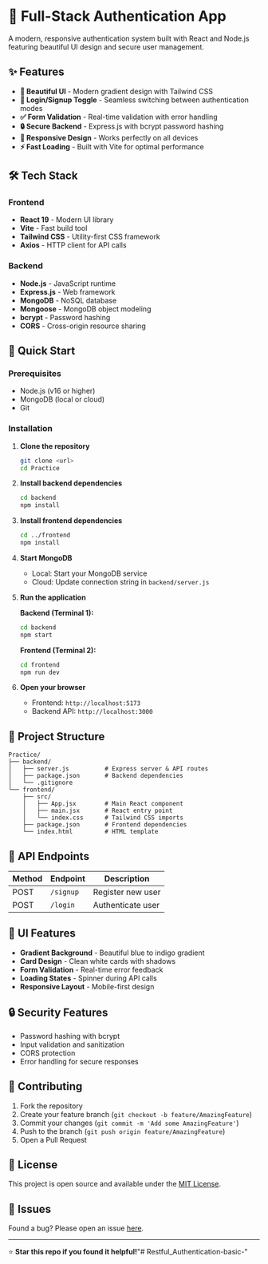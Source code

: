 # 🔐 Full-Stack Authentication App

A modern, responsive authentication system built with React and Node.js featuring beautiful UI design and secure user management.

## ✨ Features

- **🎨 Beautiful UI** - Modern gradient design with Tailwind CSS
- **🔄 Login/Signup Toggle** - Seamless switching between authentication modes
- **✅ Form Validation** - Real-time validation with error handling
- **🔒 Secure Backend** - Express.js with bcrypt password hashing
- **📱 Responsive Design** - Works perfectly on all devices
- **⚡ Fast Loading** - Built with Vite for optimal performance

## 🛠️ Tech Stack

### Frontend
- **React 19** - Modern UI library
- **Vite** - Fast build tool
- **Tailwind CSS** - Utility-first CSS framework
- **Axios** - HTTP client for API calls

### Backend
- **Node.js** - JavaScript runtime
- **Express.js** - Web framework
- **MongoDB** - NoSQL database
- **Mongoose** - MongoDB object modeling
- **bcrypt** - Password hashing
- **CORS** - Cross-origin resource sharing

## 🚀 Quick Start

### Prerequisites
- Node.js (v16 or higher)
- MongoDB (local or cloud)
- Git

### Installation

1. **Clone the repository**
   ```bash
   git clone <url>
   cd Practice
   ```

2. **Install backend dependencies**
   ```bash
   cd backend
   npm install
   ```

3. **Install frontend dependencies**
   ```bash
   cd ../frontend
   npm install
   ```

4. **Start MongoDB**
   - Local: Start your MongoDB service
   - Cloud: Update connection string in `backend/server.js`

5. **Run the application**
   
   **Backend (Terminal 1):**
   ```bash
   cd backend
   npm start
   ```
   
   **Frontend (Terminal 2):**
   ```bash
   cd frontend
   npm run dev
   ```

6. **Open your browser**
   - Frontend: `http://localhost:5173`
   - Backend API: `http://localhost:3000`

## 📁 Project Structure

```
Practice/
├── backend/
│   ├── server.js          # Express server & API routes
│   ├── package.json       # Backend dependencies
│   └── .gitignore
└── frontend/
    ├── src/
    │   ├── App.jsx        # Main React component
    │   ├── main.jsx       # React entry point
    │   └── index.css      # Tailwind CSS imports
    ├── package.json       # Frontend dependencies
    └── index.html         # HTML template
```

## 🔧 API Endpoints

| Method | Endpoint | Description |
|--------|----------|-------------|
| POST | `/signup` | Register new user |
| POST | `/login` | Authenticate user |

## 🎨 UI Features

- **Gradient Background** - Beautiful blue to indigo gradient
- **Card Design** - Clean white cards with shadows
- **Form Validation** - Real-time error feedback
- **Loading States** - Spinner during API calls
- **Responsive Layout** - Mobile-first design

## 🔒 Security Features

- Password hashing with bcrypt
- Input validation and sanitization
- CORS protection
- Error handling for secure responses

## 🤝 Contributing

1. Fork the repository
2. Create your feature branch (`git checkout -b feature/AmazingFeature`)
3. Commit your changes (`git commit -m 'Add some AmazingFeature'`)
4. Push to the branch (`git push origin feature/AmazingFeature`)
5. Open a Pull Request

## 📝 License

This project is open source and available under the [MIT License](LICENSE).

## 🐛 Issues

Found a bug? Please open an issue [here](../../issues).

---

⭐ **Star this repo if you found it helpful!**"# Restful_Authentication-basic-" 
